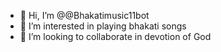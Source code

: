 - 👋 Hi, I’m @@Bhakatimusic11bot
- 👀 I’m interested in playing bhakati songs
- 💞️ I’m looking to collaborate in devotion of God 



